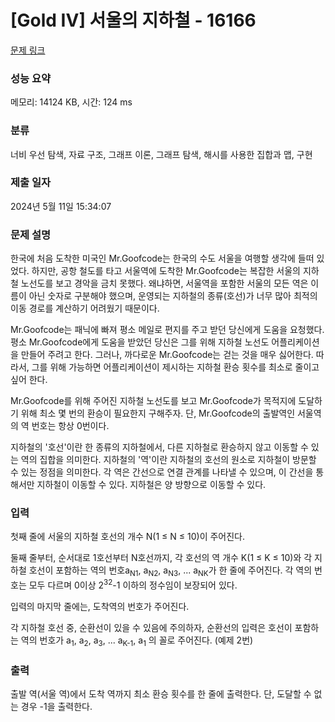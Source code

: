 # [Gold IV] 서울의 지하철 - 16166 

[문제 링크](https://www.acmicpc.net/problem/16166) 

### 성능 요약

메모리: 14124 KB, 시간: 124 ms

### 분류

너비 우선 탐색, 자료 구조, 그래프 이론, 그래프 탐색, 해시를 사용한 집합과 맵, 구현

### 제출 일자

2024년 5월 11일 15:34:07

### 문제 설명

<p>한국에 처음 도착한 미국인 Mr.Goofcode는 한국의 수도 서울을 여행할 생각에 들떠 있었다. 하지만, 공항 철도를 타고 서울역에 도착한 Mr.Goofcode는 복잡한 서울의 지하철 노선도를 보고 경악을 금치 못했다. 왜냐하면, 서울역을 포함한 서울의 모든 역은 이름이 아닌 숫자로 구분해야 했으며, 운영되는 지하철의 종류(호선)가 너무 많아 최적의 이동 경로를 계산하기 어려웠기 때문이다.</p>

<p>Mr.Goofcode는 패닉에 빠져 평소 메일로 편지를 주고 받던 당신에게 도움을 요청했다. 평소 Mr.Goofcode에게 도움을 받았던 당신은 그를 위해 지하철 노선도 어플리케이션을 만들어 주려고 한다. 그러나, 까다로운 Mr.Goofcode는 걷는 것을 매우 싫어한다. 따라서, 그를 위해 가능하면 어플리케이션이 제시하는 지하철 환승 횟수를 최소로 줄이고 싶어 한다.</p>

<p>Mr.Goofcode를 위해 주어진 지하철 노선도를 보고 Mr.Goofcode가 목적지에 도달하기 위해 최소 몇 번의 환승이 필요한지 구해주자. 단, Mr.Goofcode의 출발역인 서울역의 역 번호는 항상 0번이다.</p>

<p>지하철의 '호선'이란 한 종류의 지하철에서, 다른 지하철로 환승하지 않고 이동할 수 있는 역의 집합을 의미한다. 지하철의 '역'이란 지하철의 호선의 원소로 지하철이 방문할 수 있는 정점을 의미한다. 각 역은 간선으로 연결 관계를 나타낼 수 있으며, 이 간선을 통해서만 지하철이 이동할 수 있다. 지하철은 양 방향으로 이동할 수 있다.</p>

### 입력 

 <p>첫째 줄에 서울의 지하철 호선의 개수 N(1 ≤ N ≤ 10)이 주어진다.</p>

<p>둘째 줄부터, 순서대로 1호선부터 N호선까지, 각 호선의 역 개수 K(1 ≤ K ≤ 10)와 각 지하철 호선이 포함하는 역의 번호a<sub>N1</sub>, a<sub>N2</sub>, a<sub>N3</sub>, ... a<sub>NK</sub>가 한 줄에 주어진다. 각 역의 번호는 모두 다르며 0이상 2<sup>32</sup>-1 이하의 정수임이 보장되어 있다.</p>

<p>입력의 마지막 줄에는, 도착역의 번호가 주어진다.</p>

<p>각 지하철 호선 중, 순환선이 있을 수 있음에 주의하자, 순환선의 입력은 호선이 포함하는 역의 번호가 a<sub>1</sub>, a<sub>2</sub>, a<sub>3</sub>, ... a<sub>K-1</sub>, a<sub>1</sub> 의 꼴로 주어진다. (예제 2번)</p>

### 출력 

 <p>출발 역(서울 역)에서 도착 역까지 최소 환승 횟수를 한 줄에 출력한다. 단, 도달할 수 없는 경우 -1을 출력한다.</p>

